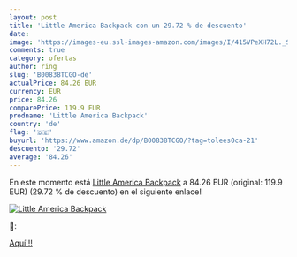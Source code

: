 ```yaml
---
layout: post
title: 'Little America Backpack con un 29.72 % de descuento'
date: 
image: 'https://images-eu.ssl-images-amazon.com/images/I/415VPeXH72L._SL200_.jpg'
comments: true
category: ofertas
author: ring
slug: 'B00838TCGO-de'
actualPrice: 84.26 EUR
currency: EUR
price: 84.26
comparePrice: 119.9 EUR
prodname: 'Little America Backpack'
country: 'de'
flag: '🇩🇪'
buyurl: 'https://www.amazon.de/dp/B00838TCGO/?tag=tolees0ca-21'
descuento: '29.72'
average: '84.26'
---
```


En este momento está [Little America Backpack](https://www.amazon.de/dp/B00838TCGO/?tag=tolees0ca-21) a 84.26 EUR (original: 119.9 EUR) (29.72 %  de descuento) en el siguiente enlace!

[![Little America Backpack](https://images-eu.ssl-images-amazon.com/images/I/415VPeXH72L._SL200_.jpg)](https://www.amazon.de/dp/B00838TCGO/?tag=tolees0ca-21)

🔎:


[Aquí!!!](https://www.amazon.de/dp/B00838TCGO/?tag=tolees0ca-21)
